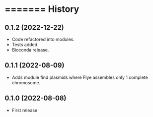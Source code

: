 =======
History
=======

0.1.2 (2022-12-22)
------------------

* Code refactored into modules.
* Tests added.
* Bioconda release.

0.1.1 (2022-08-09)
------------------

* Adds module find plasmids where Flye assembles only 1 complete chromosome.


0.1.0 (2022-08-08)
------------------

* First release
